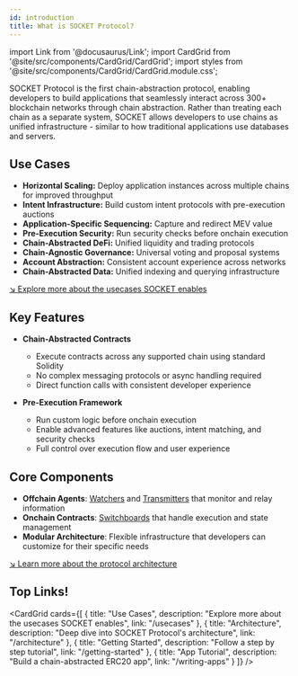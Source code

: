 ```yaml
---
id: introduction
title: What is SOCKET Protocol?
---
```


import Link from '@docusaurus/Link';
import CardGrid from '@site/src/components/CardGrid/CardGrid';
import styles from '@site/src/components/CardGrid/CardGrid.module.css';

SOCKET Protocol is the first chain-abstraction protocol, enabling developers to build applications that seamlessly interact across 300+ blockchain networks through chain abstraction. Rather than treating each chain as a separate system, SOCKET allows developers to use chains as unified infrastructure - similar to how traditional applications use databases and servers.

## Use Cases

- **Horizontal Scaling:** Deploy application instances across multiple chains for improved throughput
- **Intent Infrastructure:** Build custom intent protocols with pre-execution auctions
- **Application-Specific Sequencing:** Capture and redirect MEV value
- **Pre-Execution Security:** Run security checks before onchain execution
- **Chain-Abstracted DeFi:** Unified liquidity and trading protocols
- **Chain-Agnostic Governance:** Universal voting and proposal systems
- **Account Abstraction:** Consistent account experience across networks
- **Chain-Abstracted Data:** Unified indexing and querying infrastructure

[↘ Explore more about the usecases SOCKET enables](/usecases)

## Key Features

- **Chain-Abstracted Contracts**
   - Execute contracts across any supported chain using standard Solidity
   - No complex messaging protocols or async handling required
   - Direct function calls with consistent developer experience

- **Pre-Execution Framework**
   - Run custom logic before onchain execution
   - Enable advanced features like auctions, intent matching, and security checks
   - Full control over execution flow and user experience

## Core Components

- **Offchain Agents**: [Watchers](/watchers) and [Transmitters](/transmitters) that monitor and relay information
- **Onchain Contracts**: [Switchboards](/switchboards) that handle execution and state management
- **Modular Architecture**: Flexible infrastructure that developers can customize for their specific needs

[↘ Learn more about the protocol architecture](/architecture)

## Top Links!
<CardGrid cards={[
 {
   title: "Use Cases",
   description: "Explore more about the usecases SOCKET enables",
   link: "/usecases"
 },
 {
   title: "Architecture",
   description: "Deep dive into SOCKET Protocol's architecture",
   link: "/architecture"
 },
 {
   title: "Getting Started",
   description: "Follow a step by step tutorial",
   link: "/getting-started"
 },
 {
   title: "App Tutorial",
   description: "Build a chain-abstracted ERC20 app",
   link: "/writing-apps"
 }
]} />
